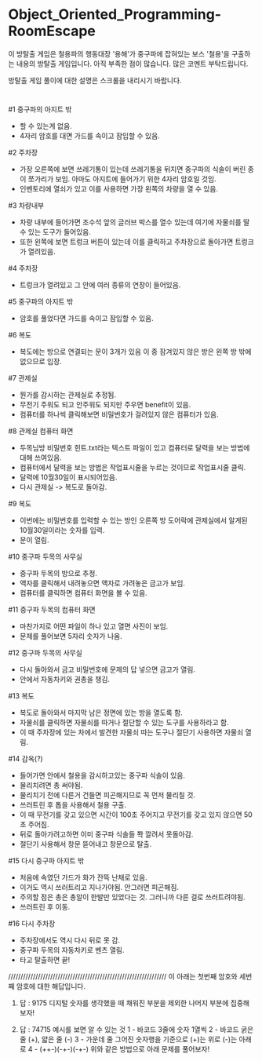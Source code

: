 # Object_Oriented_Programming-RoomEscape
이 방탈출 게임은 철용파의 행동대장 '용해'가 중구파에 잡혀있는 보스 '철용'을 구출하는 내용의 방탈출 게임입니다. 아직 부족한 점이 많습니다. 많은 코멘트 부탁드립니다.

방탈출 게임 풀이에 대한 설명은 스크롤을 내리시기 바랍니다.
#
#
#
#
#
#
#
#
#
#
#
#
#
#
#
#
#
#
#
#
#
#
#
#
#
#
#
#
#
#
#
#
#
#
#
#
#
#
#
#
#
#

#1 중구파의 아지트 밖
- 할 수 있는게 없음.
- 4자리 암호를 대면 가드를 속이고 잠입할 수 있음.

#2 주차장
- 가장 오른쪽에 보면 쓰레기통이 있는데 쓰레기통을 뒤지면 중구파의 식솔이 버린 종이 쪼가리가 보임. 아마도 아지트에 들어가기 위한 4자리 암호일 것임.
- 인벤토리에 열쇠가 있고 이를 사용하면 가장 왼쪽의 차량을 열 수 있음.

#3 차량내부
- 차량 내부에 들어가면 조수석 앞의 글러브 박스를 열수 있는데 여기에 자물쇠를 딸 수 있는 도구가 들어있음.
- 또한 왼쪽에 보면 트렁크 버튼이 있는데 이를 클릭하고 주차장으로 돌아가면 트렁크가 열려있음.

#4 주차장
- 트렁크가 열려있고 그 안에 여러 종류의 연장이 들어있음.

#5 중구파의 아지트 밖
- 암호를 풀었다면 가드를 속이고 잠입할 수 있음.

#6 복도
- 복도에는 방으로 연결되는 문이 3개가 있음 이 중 잠겨있지 않은 방은 왼쪽 방 밖에 없으므로 입장.

#7 관제실
- 뭔가를 감시하는 관제실로 추정됨.
- 무전기 주워도 되고 안주워도 되지만 주우면 benefit이 있음.
- 컴퓨터를 하나씩 클릭해보면 비밀번호가 걸려있지 않은 컴퓨터가 있음.

#8 관제실 컴퓨터 화면
- 두목님방 비밀번호 힌트.txt라는 텍스트 파일이 있고 컴퓨터로 달력을 보는 방법에 대해 쓰여있음.
- 컴퓨터에서 달력을 보는 방법은 작업표시줄을 누르는 것이므로 작업표시줄 클릭.
- 달력에 10월30일이 표시되어있음.
- 다시 관제실 -> 복도로 돌아감.

#9 복도
- 이번에는 비밀번호를 입력할 수 있는 방인 오른쪽 방 도어락에 관제실에서 알게된 10월30일이라는 숫자를 입력.
- 문이 열림.

#10 중구파 두목의 사무실
- 중구파 두목의 방으로 추정.
- 액자를 클릭해서 내려놓으면 액자로 가려놓은 금고가 보임.
- 컴퓨터를 클릭하면 컴퓨터 화면을 볼 수 있음.

#11 중구파 두목의 컴퓨터 화면
- 마찬가지로 어떤 파일이 하나 있고 열면 사진이 보임.
- 문제를 풀어보면 5자리 숫자가 나옴.

#12 중구파 두목의 사무실
- 다시 돌아와서 금고 비밀번호에 문제의 답 넣으면 금고가 열림.
- 안에서 자동차키와 권총을 챙김.

#13 복도
- 복도로 돌아와서 마지막 남은 정면에 있는 방을 열도록 함.
- 자물쇠를 클릭하면 자물쇠를 따거나 절단할 수 있는 도구를 사용하라고 함.
- 이 때 주차장에 있는 차에서 발견한 자물쇠 따는 도구나 절단기 사용하면 자물쇠 열림.

#14 감옥(?)
- 들어가면 안에서 철용을 감시하고있는 중구파 식솔이 있음.
- 물리치려면 총 써야됨.
- 물리치기 전에 다른거 건들면 피곤해지므로 꼭 먼저 물리칠 것.
- 쓰러트린 후 톱을 사용해서 철용 구출.
- 이 때 무전기를 갖고 있으면 시간이 100초 주어지고 무전기를 갖고 있지 않으면 50초 주어짐.
- 뒤로 돌아가려고하면 이미 중구파 식솔들 쫙 깔려서 못돌아감.
- 절단기 사용해서 창문 뜯어내고 창문으로 탈출.

#15 다시 중구파 아지트 밖
- 처음에 속였던 가드가 화가 잔뜩 난채로 있음.
- 이거도 역시 쓰러트리고 지나가야됨. 안그러면 피곤해짐.
- 주의할 점은 총은 총알이 한발만 있었다는 것. 그러니까 다른 걸로 쓰러트려야됨.
- 쓰러트린 후 이동.

#16 다시 주차장
- 주차장에서도 역시 다시 뒤로 못 감.
- 중구파 두목의 자동차키로 벤츠 열림.
- 타고 탈출하면 끝!

////////////////////////////////////////////////////////////////
이 아래는 첫번째 암호와 세번째 암호에 대한 해답입니다.

1. 답 : 9175
디지털 숫자를 생각했을 때 채워진 부분을 제외한 나머지 부분에 집중해보자!

2. 답 : 74715
예시를 보면 알 수 있는 것
	1 - 바코드 3줄에 숫자 1열씩
	2 - 바코드 굵은 줄 (+), 얇은 줄 (-)
	3 - 가운데 줄 그어진 숫자행을 기준으로 (+)는 위로 (-)는 아래로
	4 - (++-)(-+-)(-+-)
위와 같은 방법으로 아래 문제를 풀어보자!
